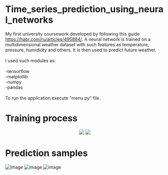 # Time_series_prediction_using_neural_networks
My first university coursework developed by following this guide https://habr.com/ru/articles/495884/. A neural network is trained on a multidimensional weather dataset with such features as temperature, pressure, humididty and others. It is then used to predict future weather.<br /><br />
I used such modules as:<br /><br />
-tensorflow<br />
-matplotlib<br />
-numpy<br />
-pandas<br /><br />
To run the application execute "menu.py" file.
# Training process
<p align="center">
  <img src="https://user-images.githubusercontent.com/35616551/236787486-1dbecab0-2395-4542-a6c1-0e7de94d8bd7.png" />
  <img src="https://user-images.githubusercontent.com/35616551/236787508-8e0496ed-2954-4b99-9c3a-90ec16caabf7.png" />

# Prediction samples
![image](https://user-images.githubusercontent.com/35616551/236783229-a55c8aa5-b2c3-458c-8a1b-2062eb3216b4.png)
![image](https://user-images.githubusercontent.com/35616551/236783336-56b9a312-750b-4744-b74b-2003b963e4df.png)
![image](https://user-images.githubusercontent.com/35616551/236783397-c289c047-723a-4b99-b670-2c3a163a2dee.png)
</p>

